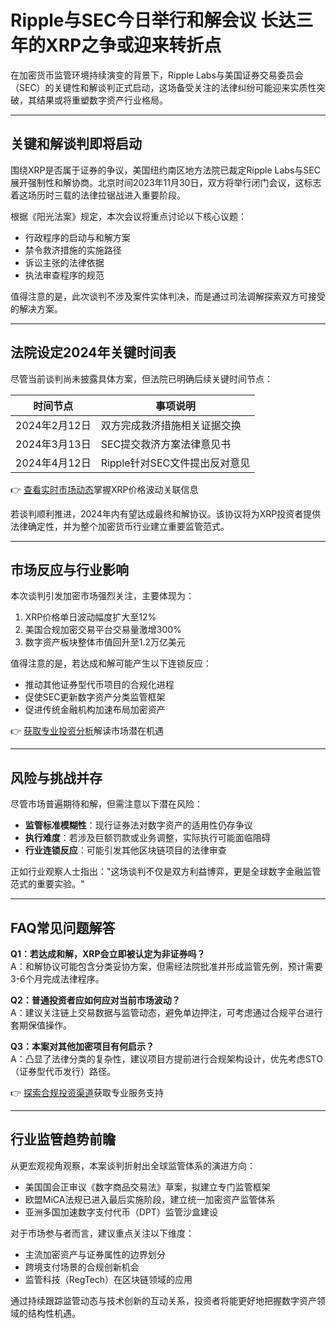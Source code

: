 # Ripple与SEC今日举行和解会议 长达三年的XRP之争或迎来转折点

在加密货币监管环境持续演变的背景下，Ripple Labs与美国证券交易委员会（SEC）的关键性和解谈判正式启动，这场备受关注的法律纠纷可能迎来实质性突破，其结果或将重塑数字资产行业格局。

---

## 关键和解谈判即将启动

围绕XRP是否属于证券的争议，美国纽约南区地方法院已裁定Ripple Labs与SEC展开强制性和解协商。北京时间2023年11月30日，双方将举行闭门会议，这标志着这场历时三载的法律拉锯战进入重要阶段。

根据《阳光法案》规定，本次会议将重点讨论以下核心议题：
- 行政程序的启动与和解方案
- 禁令救济措施的实施路径
- 诉讼主张的法律依据
- 执法审查程序的规范

值得注意的是，此次谈判不涉及案件实体判决，而是通过司法调解探索双方可接受的解决方案。

---

## 法院设定2024年关键时间表

尽管当前谈判尚未披露具体方案，但法院已明确后续关键时间节点：

| 时间节点                | 事项说明                          |
|-------------------------|-----------------------------------|
| 2024年2月12日           | 双方完成救济措施相关证据交换      |
| 2024年3月13日           | SEC提交救济方案法律意见书         |
| 2024年4月12日           | Ripple针对SEC文件提出反对意见     |

👉 [查看实时市场动态](https://bit.ly/okx_welcome)掌握XRP价格波动关联信息

若谈判顺利推进，2024年内有望达成最终和解协议。该协议将为XRP投资者提供法律确定性，并为整个加密货币行业建立重要监管范式。

---

## 市场反应与行业影响

本次谈判引发加密市场强烈关注，主要体现为：
1. XRP价格单日波动幅度扩大至12%
2. 美国合规加密交易平台交易量激增300%
3. 数字资产板块整体市值回升至1.2万亿美元

值得注意的是，若达成和解可能产生以下连锁反应：
- 推动其他证券型代币项目的合规化进程
- 促使SEC更新数字资产分类监管框架
- 促进传统金融机构加速布局加密资产

👉 [获取专业投资分析](https://bit.ly/okx_welcome)解读市场潜在机遇

---

## 风险与挑战并存

尽管市场普遍期待和解，但需注意以下潜在风险：
- **监管标准模糊性**：现行证券法对数字资产的适用性仍存争议
- **执行难度**：若涉及巨额罚款或业务调整，实际执行可能面临阻碍
- **行业连锁反应**：可能引发其他区块链项目的法律审查

正如行业观察人士指出："这场谈判不仅是双方利益博弈，更是全球数字金融监管范式的重要实验。"

---

## FAQ常见问题解答

**Q1：若达成和解，XRP会立即被认定为非证券吗？**  
A：和解协议可能包含分类妥协方案，但需经法院批准并形成监管先例，预计需要3-6个月完成法律程序。

**Q2：普通投资者应如何应对当前市场波动？**  
A：建议关注链上交易数据与监管动态，避免单边押注，可考虑通过合规平台进行套期保值操作。

**Q3：本案对其他加密项目有何启示？**  
A：凸显了法律分类的复杂性，建议项目方提前进行合规架构设计，优先考虑STO（证券型代币发行）路径。

👉 [探索合规投资渠道](https://bit.ly/okx_welcome)获取专业服务支持

---

## 行业监管趋势前瞻

从更宏观视角观察，本案谈判折射出全球监管体系的演进方向：
- 美国国会正审议《数字商品交易法》草案，拟建立专门监管框架
- 欧盟MiCA法规已进入最后实施阶段，建立统一加密资产监管体系
- 亚洲多国加速数字支付代币（DPT）监管沙盒建设

对于市场参与者而言，建议重点关注以下维度：
- 主流加密资产与证券属性的边界划分
- 跨境支付场景的合规创新机会
- 监管科技（RegTech）在区块链领域的应用

通过持续跟踪监管动态与技术创新的互动关系，投资者将能更好地把握数字资产领域的结构性机遇。